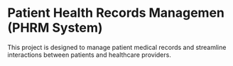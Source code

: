 # Patient Health Records Managemen (PHRM System)
 This project is designed to manage patient medical records and streamline interactions between patients and healthcare providers.

